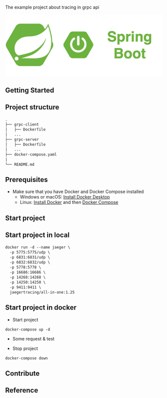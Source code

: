 The example project about tracing in grpc api

<div align="center">
    <img src="./assets/images/spring_boot_icon.png"/>
</div>

## Getting Started

## Project structure
```
.
├── grpc-client
│   ├── Dockerfile
│   ...
├── grpc-server
│   ├── Dockerfile
│   ...
├── docker-compose.yaml
|
└── README.md
```

## Prerequisites
- Make sure that you have Docker and Docker Compose installed
  - Windows or macOS:
    [Install Docker Desktop](https://www.docker.com/get-started)
  - Linux: [Install Docker](https://www.docker.com/get-started) and then
    [Docker Compose](https://github.com/docker/compose)

## Start project
## Start project in local

```
docker run -d --name jaeger \
  -p 5775:5775/udp \
  -p 6831:6831/udp \
  -p 6832:6832/udp \
  -p 5778:5778 \
  -p 16686:16686 \
  -p 14268:14268 \
  -p 14250:14250 \
  -p 9411:9411 \
  jaegertracing/all-in-one:1.25
```

## Start project in docker 

- Start project
```console
docker-compose up -d
```

- Some request & test


- Stop project
```console
docker-compose down
```

## Contribute

## Reference